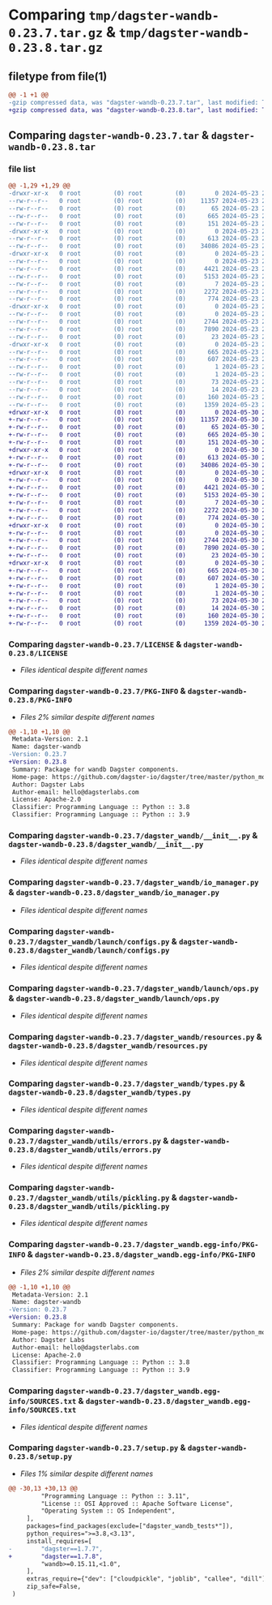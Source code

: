 # Comparing `tmp/dagster-wandb-0.23.7.tar.gz` & `tmp/dagster-wandb-0.23.8.tar.gz`

## filetype from file(1)

```diff
@@ -1 +1 @@
-gzip compressed data, was "dagster-wandb-0.23.7.tar", last modified: Thu May 23 20:57:07 2024, max compression
+gzip compressed data, was "dagster-wandb-0.23.8.tar", last modified: Thu May 30 22:13:24 2024, max compression
```

## Comparing `dagster-wandb-0.23.7.tar` & `dagster-wandb-0.23.8.tar`

### file list

```diff
@@ -1,29 +1,29 @@
-drwxr-xr-x   0 root         (0) root         (0)        0 2024-05-23 20:57:07.040209 dagster-wandb-0.23.7/
--rw-r--r--   0 root         (0) root         (0)    11357 2024-05-23 20:50:32.000000 dagster-wandb-0.23.7/LICENSE
--rw-r--r--   0 root         (0) root         (0)       65 2024-05-23 20:50:32.000000 dagster-wandb-0.23.7/MANIFEST.in
--rw-r--r--   0 root         (0) root         (0)      665 2024-05-23 20:57:07.040209 dagster-wandb-0.23.7/PKG-INFO
--rw-r--r--   0 root         (0) root         (0)      151 2024-05-23 20:50:32.000000 dagster-wandb-0.23.7/README.md
-drwxr-xr-x   0 root         (0) root         (0)        0 2024-05-23 20:57:07.036209 dagster-wandb-0.23.7/dagster_wandb/
--rw-r--r--   0 root         (0) root         (0)      613 2024-05-23 20:50:32.000000 dagster-wandb-0.23.7/dagster_wandb/__init__.py
--rw-r--r--   0 root         (0) root         (0)    34086 2024-05-23 20:50:32.000000 dagster-wandb-0.23.7/dagster_wandb/io_manager.py
-drwxr-xr-x   0 root         (0) root         (0)        0 2024-05-23 20:57:07.040209 dagster-wandb-0.23.7/dagster_wandb/launch/
--rw-r--r--   0 root         (0) root         (0)        0 2024-05-23 20:50:32.000000 dagster-wandb-0.23.7/dagster_wandb/launch/__init__.py
--rw-r--r--   0 root         (0) root         (0)     4421 2024-05-23 20:50:32.000000 dagster-wandb-0.23.7/dagster_wandb/launch/configs.py
--rw-r--r--   0 root         (0) root         (0)     5153 2024-05-23 20:50:32.000000 dagster-wandb-0.23.7/dagster_wandb/launch/ops.py
--rw-r--r--   0 root         (0) root         (0)        7 2024-05-23 20:50:32.000000 dagster-wandb-0.23.7/dagster_wandb/py.typed
--rw-r--r--   0 root         (0) root         (0)     2272 2024-05-23 20:50:32.000000 dagster-wandb-0.23.7/dagster_wandb/resources.py
--rw-r--r--   0 root         (0) root         (0)      774 2024-05-23 20:50:32.000000 dagster-wandb-0.23.7/dagster_wandb/types.py
-drwxr-xr-x   0 root         (0) root         (0)        0 2024-05-23 20:57:07.040209 dagster-wandb-0.23.7/dagster_wandb/utils/
--rw-r--r--   0 root         (0) root         (0)        0 2024-05-23 20:50:32.000000 dagster-wandb-0.23.7/dagster_wandb/utils/__init__.py
--rw-r--r--   0 root         (0) root         (0)     2744 2024-05-23 20:50:32.000000 dagster-wandb-0.23.7/dagster_wandb/utils/errors.py
--rw-r--r--   0 root         (0) root         (0)     7890 2024-05-23 20:50:32.000000 dagster-wandb-0.23.7/dagster_wandb/utils/pickling.py
--rw-r--r--   0 root         (0) root         (0)       23 2024-05-23 20:50:32.000000 dagster-wandb-0.23.7/dagster_wandb/version.py
-drwxr-xr-x   0 root         (0) root         (0)        0 2024-05-23 20:57:07.040209 dagster-wandb-0.23.7/dagster_wandb.egg-info/
--rw-r--r--   0 root         (0) root         (0)      665 2024-05-23 20:57:06.000000 dagster-wandb-0.23.7/dagster_wandb.egg-info/PKG-INFO
--rw-r--r--   0 root         (0) root         (0)      607 2024-05-23 20:57:06.000000 dagster-wandb-0.23.7/dagster_wandb.egg-info/SOURCES.txt
--rw-r--r--   0 root         (0) root         (0)        1 2024-05-23 20:57:06.000000 dagster-wandb-0.23.7/dagster_wandb.egg-info/dependency_links.txt
--rw-r--r--   0 root         (0) root         (0)        1 2024-05-23 20:57:06.000000 dagster-wandb-0.23.7/dagster_wandb.egg-info/not-zip-safe
--rw-r--r--   0 root         (0) root         (0)       73 2024-05-23 20:57:06.000000 dagster-wandb-0.23.7/dagster_wandb.egg-info/requires.txt
--rw-r--r--   0 root         (0) root         (0)       14 2024-05-23 20:57:06.000000 dagster-wandb-0.23.7/dagster_wandb.egg-info/top_level.txt
--rw-r--r--   0 root         (0) root         (0)      160 2024-05-23 20:57:07.040209 dagster-wandb-0.23.7/setup.cfg
--rw-r--r--   0 root         (0) root         (0)     1359 2024-05-23 20:50:32.000000 dagster-wandb-0.23.7/setup.py
+drwxr-xr-x   0 root         (0) root         (0)        0 2024-05-30 22:13:24.274338 dagster-wandb-0.23.8/
+-rw-r--r--   0 root         (0) root         (0)    11357 2024-05-30 22:04:22.000000 dagster-wandb-0.23.8/LICENSE
+-rw-r--r--   0 root         (0) root         (0)       65 2024-05-30 22:04:22.000000 dagster-wandb-0.23.8/MANIFEST.in
+-rw-r--r--   0 root         (0) root         (0)      665 2024-05-30 22:13:24.274338 dagster-wandb-0.23.8/PKG-INFO
+-rw-r--r--   0 root         (0) root         (0)      151 2024-05-30 22:04:22.000000 dagster-wandb-0.23.8/README.md
+drwxr-xr-x   0 root         (0) root         (0)        0 2024-05-30 22:13:24.270338 dagster-wandb-0.23.8/dagster_wandb/
+-rw-r--r--   0 root         (0) root         (0)      613 2024-05-30 22:04:22.000000 dagster-wandb-0.23.8/dagster_wandb/__init__.py
+-rw-r--r--   0 root         (0) root         (0)    34086 2024-05-30 22:04:22.000000 dagster-wandb-0.23.8/dagster_wandb/io_manager.py
+drwxr-xr-x   0 root         (0) root         (0)        0 2024-05-30 22:13:24.274338 dagster-wandb-0.23.8/dagster_wandb/launch/
+-rw-r--r--   0 root         (0) root         (0)        0 2024-05-30 22:04:22.000000 dagster-wandb-0.23.8/dagster_wandb/launch/__init__.py
+-rw-r--r--   0 root         (0) root         (0)     4421 2024-05-30 22:04:22.000000 dagster-wandb-0.23.8/dagster_wandb/launch/configs.py
+-rw-r--r--   0 root         (0) root         (0)     5153 2024-05-30 22:04:22.000000 dagster-wandb-0.23.8/dagster_wandb/launch/ops.py
+-rw-r--r--   0 root         (0) root         (0)        7 2024-05-30 22:04:22.000000 dagster-wandb-0.23.8/dagster_wandb/py.typed
+-rw-r--r--   0 root         (0) root         (0)     2272 2024-05-30 22:04:22.000000 dagster-wandb-0.23.8/dagster_wandb/resources.py
+-rw-r--r--   0 root         (0) root         (0)      774 2024-05-30 22:04:22.000000 dagster-wandb-0.23.8/dagster_wandb/types.py
+drwxr-xr-x   0 root         (0) root         (0)        0 2024-05-30 22:13:24.274338 dagster-wandb-0.23.8/dagster_wandb/utils/
+-rw-r--r--   0 root         (0) root         (0)        0 2024-05-30 22:04:22.000000 dagster-wandb-0.23.8/dagster_wandb/utils/__init__.py
+-rw-r--r--   0 root         (0) root         (0)     2744 2024-05-30 22:04:22.000000 dagster-wandb-0.23.8/dagster_wandb/utils/errors.py
+-rw-r--r--   0 root         (0) root         (0)     7890 2024-05-30 22:04:22.000000 dagster-wandb-0.23.8/dagster_wandb/utils/pickling.py
+-rw-r--r--   0 root         (0) root         (0)       23 2024-05-30 22:04:22.000000 dagster-wandb-0.23.8/dagster_wandb/version.py
+drwxr-xr-x   0 root         (0) root         (0)        0 2024-05-30 22:13:24.274338 dagster-wandb-0.23.8/dagster_wandb.egg-info/
+-rw-r--r--   0 root         (0) root         (0)      665 2024-05-30 22:13:24.000000 dagster-wandb-0.23.8/dagster_wandb.egg-info/PKG-INFO
+-rw-r--r--   0 root         (0) root         (0)      607 2024-05-30 22:13:24.000000 dagster-wandb-0.23.8/dagster_wandb.egg-info/SOURCES.txt
+-rw-r--r--   0 root         (0) root         (0)        1 2024-05-30 22:13:24.000000 dagster-wandb-0.23.8/dagster_wandb.egg-info/dependency_links.txt
+-rw-r--r--   0 root         (0) root         (0)        1 2024-05-30 22:13:24.000000 dagster-wandb-0.23.8/dagster_wandb.egg-info/not-zip-safe
+-rw-r--r--   0 root         (0) root         (0)       73 2024-05-30 22:13:24.000000 dagster-wandb-0.23.8/dagster_wandb.egg-info/requires.txt
+-rw-r--r--   0 root         (0) root         (0)       14 2024-05-30 22:13:24.000000 dagster-wandb-0.23.8/dagster_wandb.egg-info/top_level.txt
+-rw-r--r--   0 root         (0) root         (0)      160 2024-05-30 22:13:24.278338 dagster-wandb-0.23.8/setup.cfg
+-rw-r--r--   0 root         (0) root         (0)     1359 2024-05-30 22:04:22.000000 dagster-wandb-0.23.8/setup.py
```

### Comparing `dagster-wandb-0.23.7/LICENSE` & `dagster-wandb-0.23.8/LICENSE`

 * *Files identical despite different names*

### Comparing `dagster-wandb-0.23.7/PKG-INFO` & `dagster-wandb-0.23.8/PKG-INFO`

 * *Files 2% similar despite different names*

```diff
@@ -1,10 +1,10 @@
 Metadata-Version: 2.1
 Name: dagster-wandb
-Version: 0.23.7
+Version: 0.23.8
 Summary: Package for wandb Dagster components.
 Home-page: https://github.com/dagster-io/dagster/tree/master/python_modules/libraries/dagster-wandb
 Author: Dagster Labs
 Author-email: hello@dagsterlabs.com
 License: Apache-2.0
 Classifier: Programming Language :: Python :: 3.8
 Classifier: Programming Language :: Python :: 3.9
```

### Comparing `dagster-wandb-0.23.7/dagster_wandb/__init__.py` & `dagster-wandb-0.23.8/dagster_wandb/__init__.py`

 * *Files identical despite different names*

### Comparing `dagster-wandb-0.23.7/dagster_wandb/io_manager.py` & `dagster-wandb-0.23.8/dagster_wandb/io_manager.py`

 * *Files identical despite different names*

### Comparing `dagster-wandb-0.23.7/dagster_wandb/launch/configs.py` & `dagster-wandb-0.23.8/dagster_wandb/launch/configs.py`

 * *Files identical despite different names*

### Comparing `dagster-wandb-0.23.7/dagster_wandb/launch/ops.py` & `dagster-wandb-0.23.8/dagster_wandb/launch/ops.py`

 * *Files identical despite different names*

### Comparing `dagster-wandb-0.23.7/dagster_wandb/resources.py` & `dagster-wandb-0.23.8/dagster_wandb/resources.py`

 * *Files identical despite different names*

### Comparing `dagster-wandb-0.23.7/dagster_wandb/types.py` & `dagster-wandb-0.23.8/dagster_wandb/types.py`

 * *Files identical despite different names*

### Comparing `dagster-wandb-0.23.7/dagster_wandb/utils/errors.py` & `dagster-wandb-0.23.8/dagster_wandb/utils/errors.py`

 * *Files identical despite different names*

### Comparing `dagster-wandb-0.23.7/dagster_wandb/utils/pickling.py` & `dagster-wandb-0.23.8/dagster_wandb/utils/pickling.py`

 * *Files identical despite different names*

### Comparing `dagster-wandb-0.23.7/dagster_wandb.egg-info/PKG-INFO` & `dagster-wandb-0.23.8/dagster_wandb.egg-info/PKG-INFO`

 * *Files 2% similar despite different names*

```diff
@@ -1,10 +1,10 @@
 Metadata-Version: 2.1
 Name: dagster-wandb
-Version: 0.23.7
+Version: 0.23.8
 Summary: Package for wandb Dagster components.
 Home-page: https://github.com/dagster-io/dagster/tree/master/python_modules/libraries/dagster-wandb
 Author: Dagster Labs
 Author-email: hello@dagsterlabs.com
 License: Apache-2.0
 Classifier: Programming Language :: Python :: 3.8
 Classifier: Programming Language :: Python :: 3.9
```

### Comparing `dagster-wandb-0.23.7/dagster_wandb.egg-info/SOURCES.txt` & `dagster-wandb-0.23.8/dagster_wandb.egg-info/SOURCES.txt`

 * *Files identical despite different names*

### Comparing `dagster-wandb-0.23.7/setup.py` & `dagster-wandb-0.23.8/setup.py`

 * *Files 1% similar despite different names*

```diff
@@ -30,13 +30,13 @@
         "Programming Language :: Python :: 3.11",
         "License :: OSI Approved :: Apache Software License",
         "Operating System :: OS Independent",
     ],
     packages=find_packages(exclude=["dagster_wandb_tests*"]),
     python_requires=">=3.8,<3.13",
     install_requires=[
-        "dagster==1.7.7",
+        "dagster==1.7.8",
         "wandb>=0.15.11,<1.0",
     ],
     extras_require={"dev": ["cloudpickle", "joblib", "callee", "dill"]},
     zip_safe=False,
 )
```

